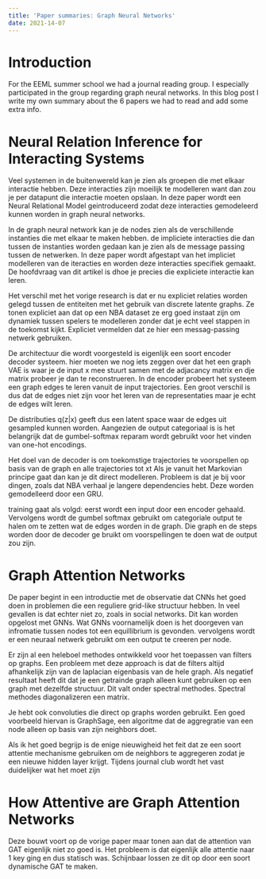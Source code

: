 ```yaml
---
title: 'Paper summaries: Graph Neural Networks'
date: 2021-14-07
---
```


Introduction
======

For the EEML summer school we had a journal reading group. I especially participated in the group regarding graph neural
networks. In this blog post I write my own summary about the 6 papers we had to read and add some extra info. 

Neural Relation Inference for Interacting Systems
========

Veel systemen in de buitenwereld kan je zien als groepen die met elkaar interactie hebben. Deze interacties zijn moeilijk 
te modelleren want dan zou je per datapunt die interactie moeten opslaan. In deze paper wordt een Neural Relational Model
geintroduceerd zodat deze interacties gemodeleerd kunnen worden in graph neural networks.

In de graph neural network kan je de nodes zien als de verschillende instanties die met elkaar te maken hebben. de impliciete
interacties die dan tussen de instanties worden gedaan kan je zien als de message passing tussen de netwerken. In deze paper
wordt afgestapt van het impliciet modelleren van de iteracties en worden deze interacties specifiek gemaakt. De hoofdvraag
van dit artikel is dhoe je precies die expliciete interactie kan leren. 

Het verschil met het vorige research is dat er nu expliciet relaties worden gelegd tussen de entiteiten met het gebruik
van discrete latente graphs. Ze tonen expliciet aan dat op een NBA dataset ze erg goed instaat zijn om dynamiek tussen 
spelers te modelleren zonder dat je echt veel stappen in de toekomst kijkt. Expliciet vermelden dat ze hier een messag-passing 
netwerk gebruiken. 

De architectuur die wordt voorgesteld is eigenlijk een soort encoder decoder systeem. hier moeten we nog iets zeggen over
dat het een graph VAE is waar je de input x mee stuurt samen met de adjacancy matrix en dje matrix probeer je dan te reconstrueren. In de encoder probeert het systeem
een graph edges te leren vanuit de input trajectories. Een groot verschil is dus dat de edges niet zijn voor het leren van 
de representaties maar je echt de edges wilt leren. 

De distributies q(z|x) geeft dus een latent space waar de edges uit gesampled kunnen worden. Aangezien de output categoriaal
is is het belangrijk dat de gumbel-softmax reparam wordt gebruikt voor het vinden van one-hot encodings. 

Het doel van de decoder is om toekomstige trajectories te voorspellen op basis van de graph en alle trajectories tot xt
Als je vanuit het Markovian principe gaat dan kan je dit direct modelleren. Probleem is dat je bij voor dingen, zoals dat NBA 
verhaal je langere dependencies hebt. Deze worden gemodelleerd door een GRU. 

training gaat als volgd: eerst wordt een input door een encoder gehaald. Vervolgens wordt de gumbel softmax gebruikt om 
categoriale output te halen om te zetten wat de edges worden in de graph. Die graph en de steps worden door de decoder ge
bruikt om voorspellingen te doen wat de output zou zijn.  

Graph Attention Networks
========
De paper begint in een introductie met de observatie dat CNNs het goed doen in problemen die een reguliere grid-like
structuur hebben. In veel gevallen is dat echter niet zo, zoals in social networks. Dit kan worden opgelost met GNNs.
Wat GNNs voornamelijk doen is het doorgeven van infromatie tussen nodes tot een equillibrium is gevonden. vervolgens wordt
er een neuraal netwerk gebruikt om een output te creeren per node. 

Er zijn al een heleboel methodes ontwikkeld voor het toepassen van filters op graphs. Een probleem met deze approach is dat
de filters altijd afhankelijk zijn van de laplacian eigenbasis van de hele graph. Als negatief resultaat heeft dit dat 
je een getrainde graph alleen kunt gebruiken op een graph met dezelfde structuur. Dit valt onder spectral methodes. Spectral
methodes diagonalizeren een matrix. 

Je hebt ook convoluties die direct op graphs worden gebruikt. Een goed voorbeeld hiervan is GraphSage, een algoritme dat
de aggregratie van een node alleen op basis van zijn neighbors doet. 

Als ik het goed begrijp is de enige nieuwigheid het feit dat ze een soort attentie mechanisme gebruiken om de neighbors 
te aggregeren zodat je een nieuwe hidden layer krijgt. Tijdens journal club wordt het vast duidelijker wat het moet zijn


How Attentive are Graph Attention Networks
========

Deze bouwt voort op de vorige paper maar tonen aan dat de attention van GAT eigenlijk niet zo goed is. Het probleem is 
 dat eigenlijk alle attentie naar 1 key ging en dus statisch was. Schijnbaar lossen
ze dit op door een soort dynamische GAT te maken. 